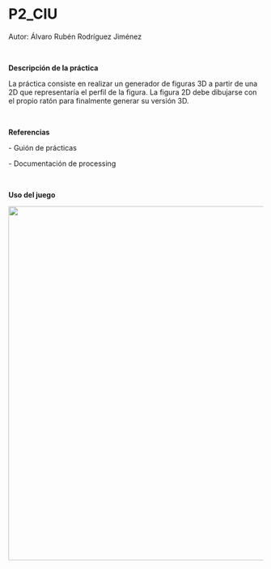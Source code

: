 # P2_CIU


Autor: Álvaro Rubén Rodríguez Jiménez

<br>

<p><b>Descripción de la práctica</b></p>

<p>La práctica consiste en realizar un generador de figuras 3D a partir de una 2D que representaría el perfil de la figura. La figura 2D debe dibujarse con el propio ratón para finalmente generar su versión 3D.</p>

<br>

<p><b>Referencias</b></p>

<p>- Guión de prácticas</p>
<p>- Documentación de processing</p>

<br>

<p><b>Uso del juego</b></p>
<p align="center">
  <img width="600" height="700" src="https://user-images.githubusercontent.com/72138269/171165396-4458711b-ca60-4314-8089-71ab8ba2683b.gif">
</p>
